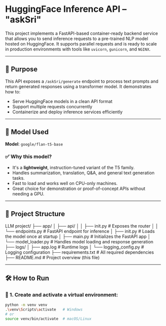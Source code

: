 # HuggingFace Inference API – "askSri"

This project implements a FastAPI-based container-ready backend service that allows you to send inference requests to a pre-trained NLP model hosted on HuggingFace. It supports parallel requests and is ready to scale in production environments with tools like `uvicorn`, `gunicorn`, and `NGINX`.

---

## 🚀 Purpose

This API exposes a `/askSri/generate` endpoint to process text prompts and return generated responses using a transformer model. It demonstrates how to:
- Serve HuggingFace models in a clean API format
- Support multiple requests concurrently
- Containerize and deploy inference services efficiently

---

## 🤖 Model Used

**Model**: `google/flan-t5-base`

### ✅ Why this model?
- It's a **lightweight**, instruction-tuned variant of the T5 family.
- Handles summarization, translation, Q&A, and general text generation tasks.
- Fast to load and works well on CPU-only machines.
- Great choice for demonstration or proof-of-concept APIs without needing a GPU.

---

## 📂 Project Structure

LLM project/
├── app/
│ ├── api/
│ │ ├── init.py # Exposes the router
│ │ └── endpoints.py # FastAPI endpoint for inference
│ ├── init.py # Loads the model once at startup
│ ├── main.py # Initializes the FastAPI app
│ └── model_loader.py # Handles model loading and response generation
├── logs/
│ ├── app.log # Runtime logs
│ └── logging_config.py # Logging configuration
├── requirements.txt # All required dependencies
├── README.md # Project overview (this file)


---

## 🛠️ How to Run

### 🔹 1. Create and activate a virtual environment:
```bash
python -m venv venv
.\venv\Scripts\activate   # Windows
# or
source venv/bin/activate  # macOS/Linux
